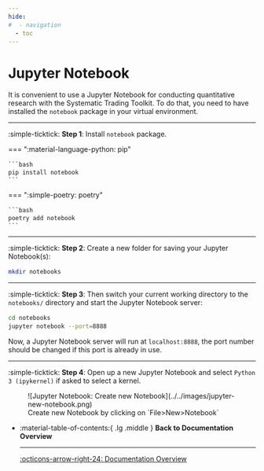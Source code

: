 ```yaml
---
hide:
#  - navigation
  - toc
---
```


# Jupyter Notebook

It is convenient to use a Jupyter Notebook for conducting quantitative research with the Systematic Trading Toolkit.
To do that, you need to have installed the `notebook` package in your virtual environment.

---

:simple-ticktick: **Step 1**: Install `notebook` package.

=== ":material-language-python: pip"

    ```bash
    pip install notebook
    ```

=== ":simple-poetry: poetry"

    ```bash
    poetry add notebook
    ```

---

:simple-ticktick: **Step 2**: Create a new folder for saving your Jupyter Notebook(s):
```bash
mkdir notebooks
```

---

:simple-ticktick: **Step 3**: Then switch your current working directory to the `notebooks/` directory and start the Jupyter Notebook server:
```bash
cd notebooks
jupyter notebook --port=8888
```
Now, a Jupyter Notebook server will run at `localhost:8888`, the port number should be changed if this port is already in use.

---

:simple-ticktick: **Step 4**: Open up a new Jupyter Notebook and select `Python 3 (ipykernel)` if asked to select a kernel.

<figure markdown="span">
  ![Jupyter Notebook: Create new Notebook](../../images/jupyter-new-notebook.png)
  <figcaption>Create new Notebook by clicking on `File>New>Notebook`</figcaption>
</figure>


<div class="grid cards" markdown>

-   :material-table-of-contents:{ .lg .middle } __Back to Documentation Overview__

    ---

    [:octicons-arrow-right-24: Documentation Overview](../../documentation/overview.md)

</div>